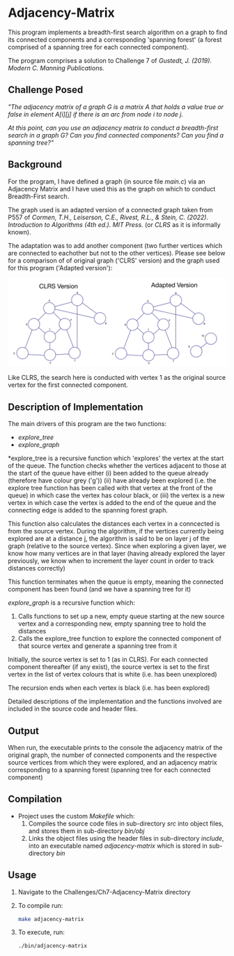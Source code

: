 # Adjacency-Matrix

This program implements a breadth-first search algorithm on a graph to find its connected components and a corresponding 'spanning forest' (a forest comprised of a spanning tree for each connected component). 

The program comprises a solution to Challenge 7 of *Gustedt, J. (2019). Modern C. Manning Publications.*



## Challenge Posed


*"The adjacency matrix of a graph G is a matrix A that holds a value true or false in element A[i][j] if there is an arc from node i to node j.*

*At this point, can you use an adjacency matrix to conduct a breadth-first search in a graph G? Can you find connected components? Can you find a spanning tree?"*

## Background

For the program, I have defined a graph (in source file *main.c*) via an Adjacency Matrix and I have used this as the graph on which to conduct Breadth-First search.

The graph used is an adapted version of a connected graph taken from P557 of *Cormen, T.H., Leiserson, C.E., Rivest, R.L., & Stein, C. (2022). Introduction to Algorithms (4th ed.). MIT Press.* (or *CLRS* as it is informally known).

The adaptation was to add another component (two further vertices which are connected to eachother but not to the other vertices). Please see below for a comparison of of original graph ('CLRS' version) and the graph used for this program ('Adapted version'):

![Image of Graphs](./img/IMG_0725.jpg)

Like CLRS, the search here is conducted with vertex 1 as the original source vertex for the first connected component.

## Description of Implementation

The main drivers of this program are the two functions:
- *explore_tree*
- *explore_graph*

*explore_tree is a recursive function which 'explores' the vertex at the start of the queue. The function checks whether the vertices adjacent to those at the start of the queue have either (i) been added to the queue already (therefore have colour grey ('g')) (ii) have already been explored (i.e. the explore tree function has been called with that vertex at the front of the queue) in which case the vertex has colour black, or (iii) the vertex is a new vertex in which 
case the vertex is added to the end of the queue and the connecting edge is added to the spanning forest graph.

This function also calculates the distances each vertex in a conncected is from the source vertex. During the algorithm, if the vertices currently being explored are at a distance j, the algorithm is said to be on layer j of the graph (relative to the source vertex). Since when exploring a given layer, we know how many vertices are in that layer (having already explored the layer previously, we know when to increment the layer count in order to track distances correctly)

This function terminates when the queue is empty, meaning the connected component has been found (and we have a spanning tree for it)

*explore_graph* is a recursive function which:
1. Calls functions to set up a new, empty queue starting at the new source vertex and a corresponding new, empty spanning tree to hold the distances 
2. Calls the explore_tree function to explore the connected component of that source vertex and generate a spanning tree from it

Initially, the source vertex is set to 1 (as in CLRS). For each connected component thereafter (if any exist), the source vertex is set to the first vertex in the list of vertex colours that is white (i.e. has been unexplored)

The recursion ends when each vertex is black (i.e. has been explored)

Detailed descriptions of the implementation and the functions involved are included in the source code and header files.

## Output

When run, the executable prints to the console the adjacency matrix of the original graph, the number of connected components and the respective source vertices from which they were explored, and an adjacency matrix corresponding to a spanning forest (spanning tree for each connected component)

## Compilation

- Project uses the custom *Makefile* which: 
    1. Compiles the source code files in sub-directory *src* into object files, and stores them in sub-directory *bin/obj*
    2. Links the object files using the header files in sub-directory *include*, into an executable named *adjacency-matrix* which is stored in sub-directory *bin*

## Usage

1. Navigate to the Challenges/Ch7-Adjacency-Matrix directory

2. To compile run:

    ```bash
    make adjacency-matrix
    ```
    

3. To execute, run:

    ```bash
    ./bin/adjacency-matrix
    ```